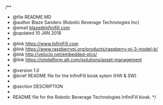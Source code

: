 /**
 * @file README.MD
 * @author  Blaze Sanders (Robotic Beverage Technologies Inc)
 * @email   blaze@infinifill.com
 * @updated 10 JAN 2018
 * 
 * @link https://www.InfiniFill.com
 * @link https://www.raspberrypi.org/products/raspberry-pi-3-model-b/
 * @link http://velocio.net/embedded-plcs/
 * @link https://iotplatform.att.com/solutions/asset-management
 *
 * @version 1.0
 * @brief README file for the InfiniFill kiosk sytem (HW & SW)
 *
 * @section DESCRIPTION
 *
 * README file for the Robotic Beverage Technologies InfiniFill kiosk. 
 */